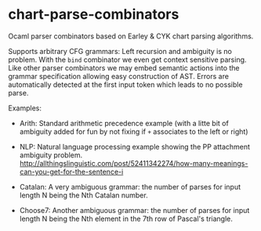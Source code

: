 # chart-parse-combinators

Ocaml parser combinators based on Earley & CYK chart parsing algorithms.

Supports arbitrary CFG grammars: Left recursion and ambiguity is no
problem. With the `bind` combinator we even get context sensitive parsing.
Like other parser combinators we may embed semantic actions into the
grammar specification allowing easy construction of AST.
Errors are automatically detected at the first input token which leads
to no possible parse.

Examples:

* Arith: Standard arithmetic precedence example (with a litte bit of ambiguity added for fun by not fixing if `+` associates to the left or right)

* NLP: Natural language processing example showing the PP attachment ambiguity problem.
http://allthingslinguistic.com/post/52411342274/how-many-meanings-can-you-get-for-the-sentence-i

* Catalan: A very ambiguous grammar: the number of parses for input length N being the Nth Catalan number.

* Choose7: Another ambiguous grammar: the number of parses for input length N being the Nth element in the 7th row of Pascal's triangle.
